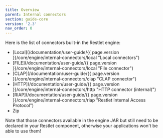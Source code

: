 ```yaml
---
title: Overview
parent: Internal connectors
section: guide-core
version: '2.3'
nav_order: 0
---
```

Here is the list of connectors built-in the Restlet engine:

-   [Local](/documentation/user-guide/{{ page.version }}/core/engine/internal-connectors/local "Local connectors")
-   [FILE](/documentation/user-guide/{{ page.version }}/core/engine/internal-connectors/local "File connector")
-   [CLAP](/documentation/user-guide/{{ page.version }}/core/engine/internal-connectors/clap "CLAP connector")
-   [HTTP](/documentation/user-guide/{{ page.version }}/core/engine/internal-connectors/http "HTTP connector (internal)")
-   [RIAP](/documentation/user-guide/{{ page.version }}/core/engine/internal-connectors/riap "Restlet Internal Access Protocol")
-   Zip

Note that those connectors available in the engine JAR but still need to
be declared in your Restlet component, otherwise your applications won't
be able to use them!
